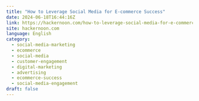 ```yaml
---
title: "How to Leverage Social Media for E-commerce Success"
date: 2024-06-18T16:44:16Z
link: https://hackernoon.com/how-to-leverage-social-media-for-e-commerce-success?source=rss&utm_medium=RSS&utm_source=news.12bit.vn
site: hackernoon.com
language: English
category:
  - social-media-marketing
  - ecommerce
  - social-media
  - customer-engagement
  - digital-marketing
  - advertising
  - ecommerce-success
  - social-media-engagement
draft: false
---
```

